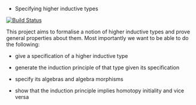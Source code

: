 * Specifying higher inductive types

[![Build Status](https://travis-ci.org/gdijkstra/homotopy-initiality.svg?branch=master)](https://travis-ci.org/gdijkstra/homotopy-initiality)

This project aims to formalise a notion of higher inductive types and
prove general properties about them. Most importantly we want to be
able to do the following:

 - give a specification of a higher inductive type

 - generate the induction principle of that type given its
   specification

 - specify its algebras and algebra morphisms

 - show that the induction principle implies homotopy initiality and
   vice versa
